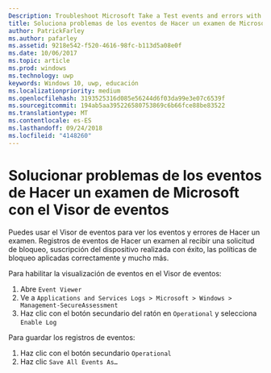 ```yaml
---
Description: Troubleshoot Microsoft Take a Test events and errors with the event viewer.
title: Soluciona problemas de los eventos de Hacer un examen de Microsoft con el Visor de eventos.
author: PatrickFarley
ms.author: pafarley
ms.assetid: 9218e542-f520-4616-98fc-b113d5a08e0f
ms.date: 10/06/2017
ms.topic: article
ms.prod: windows
ms.technology: uwp
keywords: Windows 10, uwp, educación
ms.localizationpriority: medium
ms.openlocfilehash: 3193525316d085e56244d6f03da99e3e07c6539f
ms.sourcegitcommit: 194ab5aa395226580753869c6b66fce88be83522
ms.translationtype: MT
ms.contentlocale: es-ES
ms.lasthandoff: 09/24/2018
ms.locfileid: "4148260"
---
```

# <a name="troubleshoot-microsoft-take-a-test-with-the-event-viewer"></a>Solucionar problemas de los eventos de Hacer un examen de Microsoft con el Visor de eventos

Puedes usar el Visor de eventos para ver los eventos y errores de Hacer un examen. Registros de eventos de Hacer un examen al recibir una solicitud de bloqueo, suscripción del dispositivo realizada con éxito, las políticas de bloqueo aplicadas correctamente y mucho más.

Para habilitar la visualización de eventos en el Visor de eventos:
1. Abre `Event Viewer`
2. Ve a  `Applications and Services Logs > Microsoft > Windows > Management-SecureAssessment`
3. Haz clic con el botón secundario del ratón en `Operational` y selecciona `Enable Log`

Para guardar los registros de eventos:
1. Haz clic con el botón secundario `Operational`
2. Haz clic `Save All Events As…`
